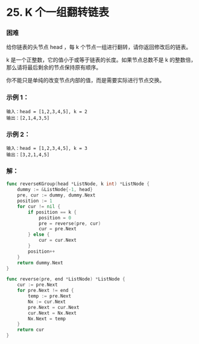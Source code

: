 # 25. K 个一组翻转链表

### 困难

给你链表的头节点 head ，每 k 个节点一组进行翻转，请你返回修改后的链表。

k 是一个正整数，它的值小于或等于链表的长度。如果节点总数不是 k 的整数倍，那么请将最后剩余的节点保持原有顺序。

你不能只是单纯的改变节点内部的值，而是需要实际进行节点交换。

### 示例 1：

    输入：head = [1,2,3,4,5], k = 2
    输出：[2,1,4,3,5]

### 示例 2：

    输入：head = [1,2,3,4,5], k = 3
    输出：[3,2,1,4,5]

### 解：
```go
func reverseKGroup(head *ListNode, k int) *ListNode {
	dummy := &ListNode{-1, head}
	pre, cur := dummy, dummy.Next
	position := 1
	for cur != nil {
		if position == k {
			position = 0
			pre = reverse(pre, cur)
			cur = pre.Next
		} else {
			cur = cur.Next
		}
		position++
	}
	return dummy.Next
}

func reverse(pre, end *ListNode) *ListNode {
	cur := pre.Next
	for pre.Next != end {
		temp := pre.Next
		Nx := cur.Next
		pre.Next = cur.Next
		cur.Next = Nx.Next
		Nx.Next = temp
	}
	return cur
}
```
